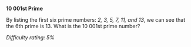 **10 001st Prime**

By listing the first six prime numbers: *2, 3, 5, 7, 11, and 13*, we can see that the 6th prime is 13.
What is the 10 001st prime number?

*Difficulty rating: 5%*
